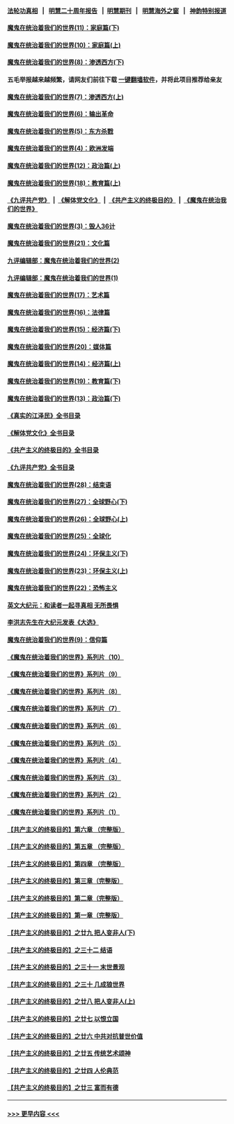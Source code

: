 #### [法轮功真相](https://github.com/gfw-breaker/truth/blob/master/README.md?t=0) &nbsp;&nbsp;|&nbsp;&nbsp; [明慧二十周年报告](https://github.com/gfw-breaker/mh-reports/blob/master/README.md?t=0) &nbsp;&nbsp;|&nbsp;&nbsp;[明慧期刊](https://github.com/gfw-breaker/mh-qikan) &nbsp;&nbsp;|&nbsp;&nbsp; [明慧海外之窗](https://github.com/gfw-breaker/mh-news/blob/master/README.md?t=0) &nbsp;&nbsp;|&nbsp;&nbsp; [神韵特别报道](https://github.com/gfw-breaker/mh-news/blob/master/shenyun.md?t=0)
#### [魔鬼在统治着我们的世界(11)：家庭篇(下)](../pages/nsc422/n10440961.md?t=11240301) 
#### [魔鬼在统治着我们的世界(10)：家庭篇(上)](../pages/nsc422/n10435448.md?t=11240301) 
#### [魔鬼在统治着我们的世界(8)：渗透西方(下)](../pages/nsc422/n10429603.md?t=11240301) 
#### 五毛举报越来越频繁，请网友们前往下载 [一键翻墙软件](https://github.com/gfw-breaker/ssr-accounts)，并将此项目推荐给亲友
#### [魔鬼在统治着我们的世界(7)：渗透西方(上)](../pages/nsc422/n10426013.md?t=11240301) 
#### [魔鬼在统治着我们的世界(6)：输出革命](../pages/nsc422/n10421536.md?t=11240301) 
#### [魔鬼在统治着我们的世界(5)：东方杀戮](../pages/nsc422/n10417707.md?t=11240301) 
#### [魔鬼在统治着我们的世界(4)：欧洲发端](../pages/nsc422/n10414890.md?t=11240301) 
#### [魔鬼在统治着我们的世界(12)：政治篇(上)](../pages/nsc422/n10444576.md?t=11240301) 
#### [魔鬼在统治着我们的世界(18)：教育篇(上)](../pages/nsc422/n10526970.md?t=11240301) 
#### [《九评共产党》](https://github.com/begood0513/9ping.md/blob/master/README.md) &nbsp;|&nbsp; [《解体党文化》](../../../../jtdwh.md/blob/master/README.md)  &nbsp;|&nbsp; [《共产主义的终极目的》](../../../../gczydzjmd.md/blob/master/README.md) &nbsp;|&nbsp; [《魔鬼在统治我们的世界》](../../../../mgztzwmdsj.md/blob/master/README.md) 
#### [魔鬼在统治着我们的世界(3)：毁人36计](../pages/nsc422/n10411583.md?t=11240301) 
#### [魔鬼在统治着我们的世界(21)：文化篇](../pages/nsc422/n10597706.md?t=11240301) 
#### [九评编辑部：魔鬼在统治着我们的世界(2)](../pages/nsc422/n10410036.md?t=11240301) 
#### [九评编辑部：魔鬼在统治着我们的世界(1)](../pages/nsc422/n10406825.md?t=11240301) 
#### [魔鬼在统治着我们的世界(17)：艺术篇](../pages/nsc422/n10499093.md?t=11240301) 
#### [魔鬼在统治着我们的世界(16)：法律篇](../pages/nsc422/n10485969.md?t=11240301) 
#### [魔鬼在统治着我们的世界(15)：经济篇(下)](../pages/nsc422/n10469975.md?t=11240301) 
#### [魔鬼在统治着我们的世界(20)：媒体篇](../pages/nsc422/n10586579.md?t=11240301) 
#### [魔鬼在统治着我们的世界(14)：经济篇(上)](../pages/nsc422/n10457370.md?t=11240301) 
#### [魔鬼在统治着我们的世界(19)：教育篇(下)](../pages/nsc422/n10564808.md?t=11240301) 
#### [魔鬼在统治着我们的世界(13)：政治篇(下)](../pages/nsc422/n10448270.md?t=11240301) 
#### [《真实的江泽民》全书目录](../pages/nsc422/n13721399.md?t=11240301) 
#### [《解体党文化》全书目录](../pages/nsc422/n13721157.md?t=11240301) 
#### [《共产主义的终极目的》全书目录](../pages/nsc422/n13721048.md?t=11240301) 
#### [《九评共产党》全书目录](../pages/nsc422/n13708085.md?t=11240301) 
#### [魔鬼在统治着我们的世界(28)：结束语](../pages/nsc422/n10936246.md?t=11240301) 
#### [魔鬼在统治着我们的世界(27)：全球野心(下)](../pages/nsc422/n10928319.md?t=11240301) 
#### [魔鬼在统治着我们的世界(26)：全球野心(上)](../pages/nsc422/n10900318.md?t=11240301) 
#### [魔鬼在统治着我们的世界(25)：全球化](../pages/nsc422/n10788205.md?t=11240301) 
#### [魔鬼在统治着我们的世界(24)：环保主义(下)](../pages/nsc422/n10695307.md?t=11240301) 
#### [魔鬼在统治着我们的世界(23)：环保主义(上)](../pages/nsc422/n10688613.md?t=11240301) 
#### [魔鬼在统治着我们的世界(22)：恐怖主义](../pages/nsc422/n10614727.md?t=11240301) 
#### [英文大纪元：和读者一起寻真相 无所畏惧](../pages/nsc422/n12542027.md?t=11240301) 
#### [李洪志先生在大纪元发表《大选》](../pages/nsc422/n12534746.md?t=11240301) 
#### [魔鬼在统治着我们的世界(9)：信仰篇](../pages/nsc422/n10432159.md?t=11240301) 
#### [《魔鬼在统治着我们的世界》系列片（10）](../pages/nsc422/n12292670.md?t=11240301) 
#### [《魔鬼在统治着我们的世界》系列片（9）](../pages/nsc422/n12290859.md?t=11240301) 
#### [《魔鬼在统治着我们的世界》系列片（8）](../pages/nsc422/n12287445.md?t=11240301) 
#### [《魔鬼在统治着我们的世界》系列片（7）](../pages/nsc422/n12283425.md?t=11240301) 
#### [《魔鬼在统治着我们的世界》系列片（6）](../pages/nsc422/n12282314.md?t=11240301) 
#### [《魔鬼在统治着我们的世界》系列片（5）](../pages/nsc422/n12281419.md?t=11240301) 
#### [《魔鬼在统治着我们的世界》系列片（4）](../pages/nsc422/n12274024.md?t=11240301) 
#### [《魔鬼在统治着我们的世界》系列片（3）](../pages/nsc422/n12271322.md?t=11240301) 
#### [《魔鬼在统治着我们的世界》系列片（2）](../pages/nsc422/n12269049.md?t=11240301) 
#### [《魔鬼在统治着我们的世界》系列片（1）](../pages/nsc422/n12267575.md?t=11240301) 
#### [【共产主义的终极目的】第六章 （完整版）](../pages/nsc422/n11428913.md?t=11240301) 
#### [【共产主义的终极目的】第五章 （完整版）](../pages/nsc422/n11428912.md?t=11240301) 
#### [【共产主义的终极目的】第四章 （完整版）](../pages/nsc422/n11428907.md?t=11240301) 
#### [【共产主义的终极目的】第三章（完整版）](../pages/nsc422/n11428848.md?t=11240301) 
#### [【共产主义的终极目的】第二章（完整版）](../pages/nsc422/n11428831.md?t=11240301) 
#### [【共产主义的终极目的】第一章（完整版）](../pages/nsc422/n11417651.md?t=11240301) 
#### [【共产主义的终极目的】之廿九 把人变非人(下)](../pages/nsc422/n11344140.md?t=11240301) 
#### [【共产主义的终极目的】之三十二 结语](../pages/nsc422/n11360535.md?t=11240301) 
#### [【共产主义的终极目的】之三十一 末世景观](../pages/nsc422/n11351129.md?t=11240301) 
#### [【共产主义的终极目的】之三十 几成狼世界](../pages/nsc422/n11348280.md?t=11240301) 
#### [【共产主义的终极目的】之廿八 把人变非人(上)](../pages/nsc422/n11340492.md?t=11240301) 
#### [【共产主义的终极目的】之廿七 以恨立国](../pages/nsc422/n11336944.md?t=11240301) 
#### [【共产主义的终极目的】之廿六 中共对抗普世价值](../pages/nsc422/n11324785.md?t=11240301) 
#### [【共产主义的终极目的】之廿五 传统艺术颂神](../pages/nsc422/n11296396.md?t=11240301) 
#### [【共产主义的终极目的】之廿四 人伦典范](../pages/nsc422/n11296397.md?t=11240301) 
#### [【共产主义的终极目的】之廿三 富而有德](../pages/nsc422/n11283598.md?t=11240301) 

----
#### [ >>> 更早内容 <<< ](../indexes/nsc422-earlier.md)
